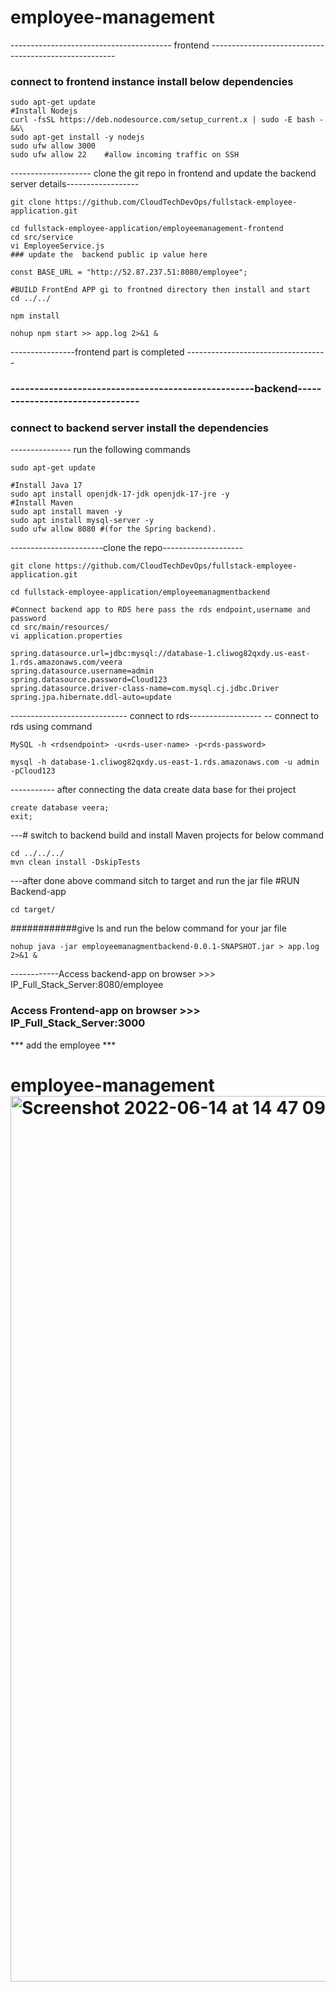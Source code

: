 # employee-management
----------------------------------------   frontend ------------------------------------------------------
### connect to frontend instance install below dependencies 
```
sudo apt-get update 
#Install Nodejs
curl -fsSL https://deb.nodesource.com/setup_current.x | sudo -E bash - &&\
sudo apt-get install -y nodejs 
sudo ufw allow 3000
sudo ufw allow 22    #allow incoming traffic on SSH
 ```
-------------------- clone the git repo in frontend and update the backend server details------------------
```
git clone https://github.com/CloudTechDevOps/fullstack-employee-application.git

cd fullstack-employee-application/employeemanagement-frontend
cd src/service
vi EmployeeService.js
### update the  backend public ip value here

const BASE_URL = "http://52.87.237.51:8080/employee";

#BUILD FrontEnd APP gi to frontned directory then install and start 
cd ../../

npm install

nohup npm start >> app.log 2>&1 &
```
----------------frontend part is completed -----------------------------------
### ---------------------------------------------------backend--------------------------------

### connect to backend server install the dependencies

--------------- run the following commands
```
sudo apt-get update 

#Install Java 17
sudo apt install openjdk-17-jdk openjdk-17-jre -y 
#Install Maven
sudo apt install maven -y
sudo apt install mysql-server -y
sudo ufw allow 8080 #(for the Spring backend).
```

-----------------------clone the repo--------------------
```
git clone https://github.com/CloudTechDevOps/fullstack-employee-application.git

cd fullstack-employee-application/employeemanagmentbackend

#Connect backend app to RDS here pass the rds endpoint,username and password 
cd src/main/resources/
vi application.properties
```
```
spring.datasource.url=jdbc:mysql://database-1.cliwog82qxdy.us-east-1.rds.amazonaws.com/veera
spring.datasource.username=admin
spring.datasource.password=Cloud123
spring.datasource.driver-class-name=com.mysql.cj.jdbc.Driver
spring.jpa.hibernate.ddl-auto=update
```
----------------------------- connect to rds------------------
--  connect to rds using command 
```
MySQL -h <rdsendpoint> -u<rds-user-name> -p<rds-password>
```
```
mysql -h database-1.cliwog82qxdy.us-east-1.rds.amazonaws.com -u admin -pCloud123
```
----------- after connecting the data create data base for thei project
```
create database veera;
exit;
```
---# switch to backend build and install Maven projects for below command 
```
cd ../../../
mvn clean install -DskipTests
```
---after done above command sitch to target and run the jar file 
#RUN Backend-app
```
cd target/
```
############give ls and run the below command for your jar file 
```
nohup java -jar employeemanagmentbackend-0.0.1-SNAPSHOT.jar > app.log 2>&1 &
```
------------Access backend-app on browser >>> IP_Full_Stack_Server:8080/employee

### Access Frontend-app on browser >>> IP_Full_Stack_Server:3000
 *** add the employee ***


# employee-management<img width="1417" alt="Screenshot 2022-06-14 at 14 47 09" src="https://user-images.githubusercontent.com/64640469/173594367-d363f981-2478-4466-8e3d-738eaf720fd2.png">
